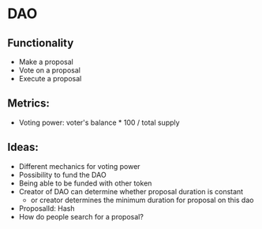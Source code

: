 # DAO

## Functionality
- Make a proposal
- Vote on a proposal
- Execute a proposal

## Metrics:
- Voting power: voter's balance * 100 / total supply

## Ideas:
- Different mechanics for voting power
- Possibility to fund the DAO
- Being able to be funded with other token
- Creator of DAO can determine whether proposal duration is constant
  * or creator determines the minimum duration for proposal on this dao
- ProposalId: Hash
- How do people search for a proposal?




